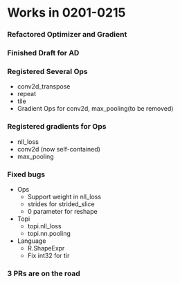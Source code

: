 # Works in 0201-0215

### Refactored Optimizer and Gradient

### Finished Draft for AD

### Registered Several Ops
- conv2d_transpose
- repeat
- tile
- Gradient Ops for conv2d, max_pooling(to be removed)

### Registered gradients for Ops
- nll_loss
- conv2d (now self-contained)
- max_pooling

### Fixed bugs
- Ops
    - Support weight in nll_loss
    - strides for strided_slice
    - 0 parameter for reshape
- Topi
    - topi.nll_loss
    - topi.nn.pooling
- Language
    - R.ShapeExpr
    - Fix int32 for tir
### 3 PRs are on the road
